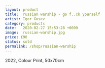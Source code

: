 ```yaml
---
layout: product
title:  russian warship - go f..ck yourself
artist: Igor Gusev
category: products
date:   2020-02-27 15:53:28 +0000
image:  russian-warship.jpg
price: £90
status: sold
permalink: /shop/russian-warship
---
```

2022, Colour Print, 50x70cm
